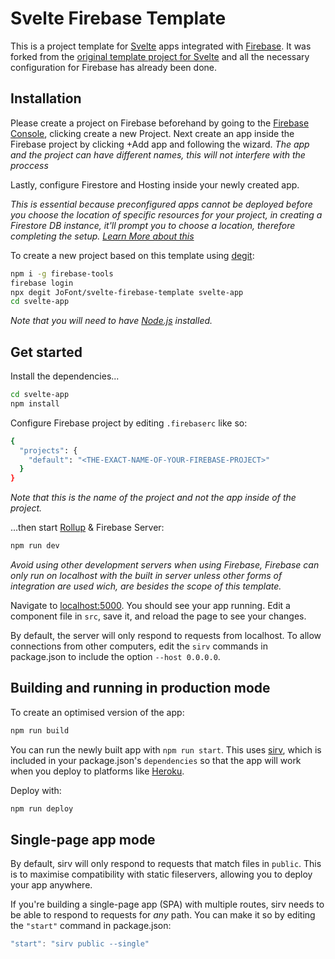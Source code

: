 
# Svelte Firebase Template

This is a project template for [Svelte](https://svelte.dev) apps integrated with [Firebase](https://firebase.google.com/). It was forked from the [original template project for Svelte](https://github.com/sveltejs/template) and all the necessary configuration for Firebase has already been done.


## Installation

Please create a project on Firebase beforehand by going to the [Firebase Console](https://console.firebase.google.com), clicking create a new Project. Next create an app inside the Firebase project by clicking +Add app and following the wizard. *The app and the project can have different names, this will not interfere with the proccess*

Lastly, configure Firestore and Hosting inside your newly created app.

*This is essential because preconfigured apps cannot be deployed before you choose the location of specific resources for your project, in creating a Firestore DB instance, it'll prompt you to choose a location, therefore completing the setup. [Learn More about this](https://firebase.google.com/docs/projects/locations)*


To create a new project based on this template using [degit](https://github.com/Rich-Harris/degit):
```bash
npm i -g firebase-tools
firebase login
npx degit JoFont/svelte-firebase-template svelte-app
cd svelte-app
```

*Note that you will need to have [Node.js](https://nodejs.org) installed.*


## Get started

Install the dependencies...

```bash
cd svelte-app
npm install
```

Configure Firebase project by editing ```.firebaserc``` like so:
```bash
{
  "projects": {
    "default": "<THE-EXACT-NAME-OF-YOUR-FIREBASE-PROJECT>"
  }
}
```

*Note that this is the name of the project and not the app inside of the project.*

...then start [Rollup](https://rollupjs.org) & Firebase Server:

```bash
npm run dev
```

*Avoid using other development servers when using Firebase, Firebase can only run on localhost with the built in server unless other forms of integration are used wich, are besides the scope of this template.*

Navigate to [localhost:5000](http://localhost:5000). You should see your app running. Edit a component file in `src`, save it, and reload the page to see your changes.

By default, the server will only respond to requests from localhost. To allow connections from other computers, edit the `sirv` commands in package.json to include the option `--host 0.0.0.0`.


## Building and running in production mode

To create an optimised version of the app:

```bash
npm run build
```

You can run the newly built app with `npm run start`. This uses [sirv](https://github.com/lukeed/sirv), which is included in your package.json's `dependencies` so that the app will work when you deploy to platforms like [Heroku](https://heroku.com).


Deploy with:

```bash
npm run deploy
```

## Single-page app mode

By default, sirv will only respond to requests that match files in `public`. This is to maximise compatibility with static fileservers, allowing you to deploy your app anywhere.

If you're building a single-page app (SPA) with multiple routes, sirv needs to be able to respond to requests for *any* path. You can make it so by editing the `"start"` command in package.json:

```js
"start": "sirv public --single"
```


